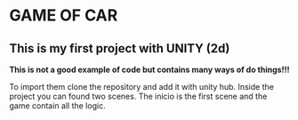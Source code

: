 # GAME OF CAR
## This is my first project with UNITY (2d)

**This is not a good example of code but contains many ways of do things!!!**

To import them clone the repository and add it with unity hub. Inside the project you can found two scenes. The inicio is the first scene and the game contain all the logic.




